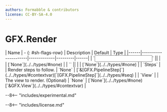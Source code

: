 ```yaml
---
authors: Formabble & contributors
license: CC-BY-SA-4.0
---
```



# GFX.Render

<div class="sh-parameters" markdown="1">
| Name | - {: #sh-flags-row} | Description | Default | Type |
|------|---------------------|-------------|---------|------|
| `<input>` || | | [`None`](../../types/#none) |
| `<output>` || | | [`None`](../../types/#none) |
| `Steps` |  | Render steps to follow. | `None` | [`&[GFX.PipelineStep]`](../../types/#contextvar)[`[GFX.PipelineStep]`](../../types/#seq) |
| `View` |  | The view to render. (Optional) | `None` | [`None`](../../types/#none)[`&GFX.View`](../../types/#contextvar) |

</div>

--8<-- "includes/experimental.md"



--8<-- "includes/license.md"

